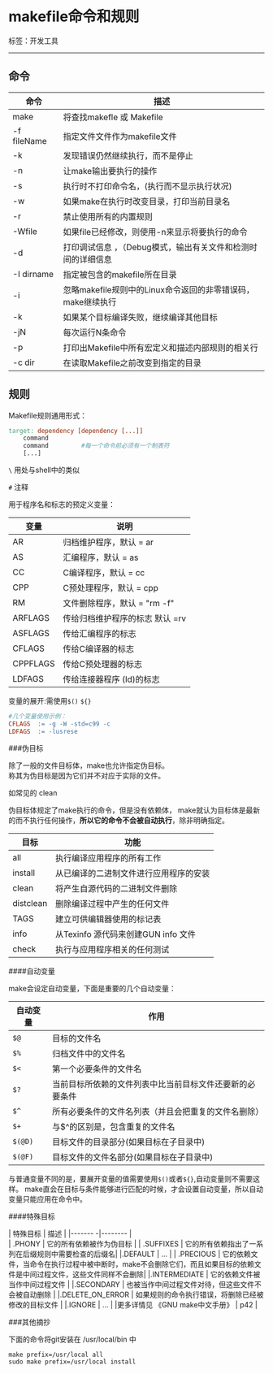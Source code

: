 ﻿makefile命令和规则
====================

标签：开发工具

---

命令
--------

|   命令				| 描述						|
|------------------------| ------------------------|
| make					| 将查找makefle 或 Makefile |
|-f fileName			 | 指定文件文件作为makefile文件		|
|-k						| 发现错误仍然继续执行，而不是停止 |
|-n						| 让make输出要执行的操作		|
|-s						|执行时不打印命令名，(执行而不显示执行状况) |
|-w						| 如果make在执行时改变目录，打印当前目录名|
|-r						| 禁止使用所有的内置规则  |
|-Wfile					| 如果file已经修改，则使用-n来显示将要执行的命令 |
|-d						| 打印调试信息 ，（Debug模式，输出有关文件和检测时间的详细信息      |
|-I dirname				|指定被包含的makefile所在目录  |
|-i						| 忽略makefile规则中的Linux命令返回的非零错误码，make继续执行|
|-k						|如果某个目标编译失败，继续编译其他目标|
|-jN					|每次运行N条命令|
|-p						|  打印出Makefile中所有宏定义和描述内部规则的相关行  |
| -c dir				| 在读取Makefile之前改变到指定的目录   |





规则
-------

Makefile规则通用形式：

```makefile
target: dependency [dependency [...]]
	command						
	command			#每一个命令前必须有一个制表符
	[...]
```



`\`  用处与shell中的类似

`#` 注释




用于程序名和标志的预定义变量：

| 变量  |  说明      |
|-------|--------------|
|AR		|归档维护程序，默认 = ar |
|AS		|汇编程序，默认 = as	|
|CC		| C编译程序，默认 = cc |
|CPP    |C预处理程序，默认 = cpp |
|RM		|文件删除程序，默认 = "rm -f" |
|ARFLAGS|传给归档维护程序的标志 默认 =rv |
|ASFLAGS | 传给汇编程序的标志 |
|CFLAGS	|传给C编译器的标志   |
|CPPFLAGS| 传给C预处理器的标志 |
|LDFAGS	|传给连接器程序 (ld)的标志|


变量的展开:需使用`$()` `${}`

```makefile
#几个变量使用示例：  
CFLAGS	:= -g -W -std=c99 -c
LDFAGS	:= -lusrese
```








###伪目标

除了一般的文件目标体，make也允许指定伪目标。   
称其为伪目标是因为它们并不对应于实际的文件。  

如常见的 clean 

伪目标体规定了make执行的命令，但是没有依赖体，
make就认为目标体是最新的而不执行任何操作，**所以它的命令不会被自动执行**，除非明确指定。

|  目标   |    功能     |
|-------------| ------------|
|all		| 执行编译应用程序的所有工作|
|install	| 从已编译的二进制文件进行应用程序的安装|
|clean		| 将产生自源代码的二进制文件删除|
|distclean	| 删除编译过程中产生的任何文件  |
|TAGS		| 建立可供编辑器使用的标记表    |
|info		| 从Texinfo	源代码来创建GUN info 文件 |
|check		| 执行与应用程序相关的任何测试  |






####自动变量

make会设定自动变量，下面是重要的几个自动变量：

|   自动变量	|   作用		|
|---------------|---------------------------------------|
|`$@`	| 目标的文件名								|
|`$%` | 归档文件中的文件名							|
|`$<` | 第一个必要条件的文件名						|
|`$?` | 当前目标所依赖的文件列表中比当前目标文件还要新的必要条件|
|`$^` | 所有必要条件的文件名列表（并且会把重复的文件名删除） |
|`$+` | 与$^的区别是，包含重复的文件名 |
|`$(@D)` | 目标文件的目录部分(如果目标在子目录中)  |
|`$(@F)` | 目标文件的文件名部分(如果目标在子目录中)  |


与普通变量不同的是，要展开变量的值需要使用`$()`或者`${}`,自动变量则不需要这样。 
make直会在目标与条件能够进行匹配的时候，才会设置自动变量，所以自动变量只能应用在命令中。   




####特殊目标  

| 	特殊目标	 	 | 		描述			 |
|-------			-|--------			|	
|   .PHONY          |   它的所有依赖被作为伪目标      |
| .SUFFIXES			| 它的所有依赖指出了一系列在后缀规则中需要检查的后缀名|
|.DEFAULT			| ... |
| .PRECIOUS		| 它的依赖文件，当命令在执行过程中被中断时，make不会删除它们，而且如果目标的依赖文件是中间过程文件，这些文件同样不会删除|
|.INTERMEDIATE | 它的依赖文件被当作中间过程文件 |
|.SECONDARY   | 也被当作中间过程文件对待，但这些文件不会被自动删除 |
|.DELETE_ON_ERROR | 如果规则的命令执行错误，将删除已经被修改的目标文件 |
|.IGNORE  |		...  |
|更多详情见 《GNU make中文手册》  |   p42     |




###其他摘抄

下面的命令将git安装在 /usr/local/bin 中 

```shell
make prefix=/usr/local all
sudo make prefix=/usr/local install
```


